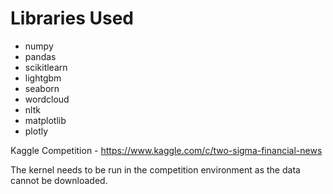 # Libraries Used
  - numpy
  - pandas
  - scikitlearn
  - lightgbm
  - seaborn
  - wordcloud
  - nltk
  - matplotlib
  - plotly

Kaggle Competition - https://www.kaggle.com/c/two-sigma-financial-news

The kernel needs to be run in the competition environment as the data cannot be downloaded.